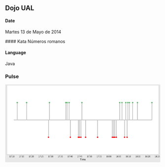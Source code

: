 ## Dojo UAL 

#### Date
Martes 13 de Mayo de 2014

#### Kata
Números romanos

#### Language
Java

### Pulse

![Pulse](images/pulse-dojo-ual.png)